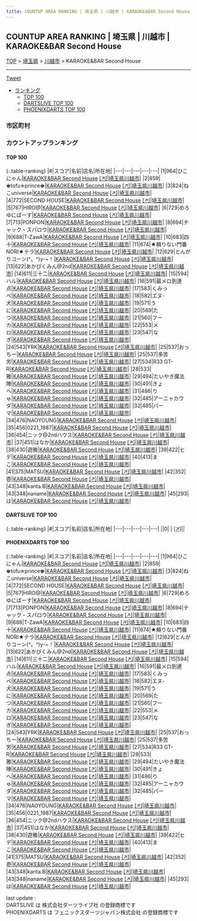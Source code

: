 ```yaml
---
title: COUNTUP AREA RANKING | 埼玉県 | 川越市 | KARAOKE&BAR Second House
---
```

## COUNTUP AREA RANKING | 埼玉県 | 川越市 | KARAOKE&BAR Second House

[TOP](/darts/rank/) > [埼玉県](/darts/rank/埼玉県/) > [川越市](/darts/rank/埼玉県/川越市/) > KARAOKE&BAR Second House

___

<a href="https://twitter.com/share?ref_src=twsrc%5Etfw" data-text="COUNTUP AREA RANKING | 埼玉県川越市KARAOKE&BAR Second House" class="twitter-share-button" data-hashtags="DARTSLIVE,PHOENIXDARTS,darts,ダーツ" data-show-count="false">Tweet</a>

* [ランキング](#カウントアップランキング)
    * [TOP 100](#top-100)
    * [DARTSLIVE TOP 100](#dartslive-top-100)
    * [PHOENIXDARTS TOP 100](#phoenixdarts-top-100)

### 市区町村

<ul>

</ul>

### カウントアップランキング

#### TOP 100



{:.table-ranking}
|#|スコア|名前|店名|所在地|
|---|---|---|---|---|
|1|964|<span class="rank-name-pd">ひこにゃん</span>|<a href="/darts/rank/shops/81127.html">KARAOKE&BAR Second House</a> <a href="https://vs.phoenixdarts.com/jp/shop/shopDetailInfo/s_81127?s_seq=81127">[↗]</a>|<a href="/darts/rank/埼玉県/川越市">埼玉県川越市</a>|
|2|859|<span class="rank-name-pd">♚tofu✯prince♚</span>|<a href="/darts/rank/shops/81127.html">KARAOKE&BAR Second House</a> <a href="https://vs.phoenixdarts.com/jp/shop/shopDetailInfo/s_81127?s_seq=81127">[↗]</a>|<a href="/darts/rank/埼玉県/川越市">埼玉県川越市</a>|
|3|824|<span class="rank-name-pd">ねこuniverse</span>|<a href="/darts/rank/shops/81127.html">KARAOKE&BAR Second House</a> <a href="https://vs.phoenixdarts.com/jp/shop/shopDetailInfo/s_81127?s_seq=81127">[↗]</a>|<a href="/darts/rank/埼玉県/川越市">埼玉県川越市</a>|
|4|772|<span class="rank-name-pd">SECOND HOUSE</span>|<a href="/darts/rank/shops/81127.html">KARAOKE&BAR Second House</a> <a href="https://vs.phoenixdarts.com/jp/shop/shopDetailInfo/s_81127?s_seq=81127">[↗]</a>|<a href="/darts/rank/埼玉県/川越市">埼玉県川越市</a>|
|5|767|<span class="rank-name-pd">HIRO@</span>|<a href="/darts/rank/shops/81127.html">KARAOKE&BAR Second House</a> <a href="https://vs.phoenixdarts.com/jp/shop/shopDetailInfo/s_81127?s_seq=81127">[↗]</a>|<a href="/darts/rank/埼玉県/川越市">埼玉県川越市</a>|
|6|729|<span class="rank-name-pd">めろゆにばーす</span>|<a href="/darts/rank/shops/81127.html">KARAOKE&BAR Second House</a> <a href="https://vs.phoenixdarts.com/jp/shop/shopDetailInfo/s_81127?s_seq=81127">[↗]</a>|<a href="/darts/rank/埼玉県/川越市">埼玉県川越市</a>|
|7|713|<span class="rank-name-pd">PONPON</span>|<a href="/darts/rank/shops/81127.html">KARAOKE&BAR Second House</a> <a href="https://vs.phoenixdarts.com/jp/shop/shopDetailInfo/s_81127?s_seq=81127">[↗]</a>|<a href="/darts/rank/埼玉県/川越市">埼玉県川越市</a>|
|8|694|<span class="rank-name-pd">チャック・スパロウ</span>|<a href="/darts/rank/shops/81127.html">KARAOKE&BAR Second House</a> <a href="https://vs.phoenixdarts.com/jp/shop/shopDetailInfo/s_81127?s_seq=81127">[↗]</a>|<a href="/darts/rank/埼玉県/川越市">埼玉県川越市</a>|
|9|688|<span class="rank-name-pd">T-ZawA</span>|<a href="/darts/rank/shops/81127.html">KARAOKE&BAR Second House</a> <a href="https://vs.phoenixdarts.com/jp/shop/shopDetailInfo/s_81127?s_seq=81127">[↗]</a>|<a href="/darts/rank/埼玉県/川越市">埼玉県川越市</a>|
|10|683|<span class="rank-name-pd">四十</span>|<a href="/darts/rank/shops/81127.html">KARAOKE&BAR Second House</a> <a href="https://vs.phoenixdarts.com/jp/shop/shopDetailInfo/s_81127?s_seq=81127">[↗]</a>|<a href="/darts/rank/埼玉県/川越市">埼玉県川越市</a>|
|11|674|<span class="rank-name-pd">★頼りない門番NORI★テラ</span>|<a href="/darts/rank/shops/81127.html">KARAOKE&BAR Second House</a> <a href="https://vs.phoenixdarts.com/jp/shop/shopDetailInfo/s_81127?s_seq=81127">[↗]</a>|<a href="/darts/rank/埼玉県/川越市">埼玉県川越市</a>|
|12|629|<span class="rank-name-pd">とんがりコーン(^。^)y-~！</span>|<a href="/darts/rank/shops/81127.html">KARAOKE&BAR Second House</a> <a href="https://vs.phoenixdarts.com/jp/shop/shopDetailInfo/s_81127?s_seq=81127">[↗]</a>|<a href="/darts/rank/埼玉県/川越市">埼玉県川越市</a>|
|13|622|<span class="rank-name-pd">あかぴくみん@2nd</span>|<a href="/darts/rank/shops/81127.html">KARAOKE&BAR Second House</a> <a href="https://vs.phoenixdarts.com/jp/shop/shopDetailInfo/s_81127?s_seq=81127">[↗]</a>|<a href="/darts/rank/埼玉県/川越市">埼玉県川越市</a>|
|14|611|<span class="rank-name-pd">三十二</span>|<a href="/darts/rank/shops/81127.html">KARAOKE&BAR Second House</a> <a href="https://vs.phoenixdarts.com/jp/shop/shopDetailInfo/s_81127?s_seq=81127">[↗]</a>|<a href="/darts/rank/埼玉県/川越市">埼玉県川越市</a>|
|15|594|<span class="rank-name-pd">ハル</span>|<a href="/darts/rank/shops/81127.html">KARAOKE&BAR Second House</a> <a href="https://vs.phoenixdarts.com/jp/shop/shopDetailInfo/s_81127?s_seq=81127">[↗]</a>|<a href="/darts/rank/埼玉県/川越市">埼玉県川越市</a>|
|16|591|<span class="rank-name-pd">最メロ到達点</span>|<a href="/darts/rank/shops/81127.html">KARAOKE&BAR Second House</a> <a href="https://vs.phoenixdarts.com/jp/shop/shopDetailInfo/s_81127?s_seq=81127">[↗]</a>|<a href="/darts/rank/埼玉県/川越市">埼玉県川越市</a>|
|17|583|<span class="rank-name-pd">くみっぺ</span>|<a href="/darts/rank/shops/81127.html">KARAOKE&BAR Second House</a> <a href="https://vs.phoenixdarts.com/jp/shop/shopDetailInfo/s_81127?s_seq=81127">[↗]</a>|<a href="/darts/rank/埼玉県/川越市">埼玉県川越市</a>|
|18|582|<span class="rank-name-pd">エヌ-犬</span>|<a href="/darts/rank/shops/81127.html">KARAOKE&BAR Second House</a> <a href="https://vs.phoenixdarts.com/jp/shop/shopDetailInfo/s_81127?s_seq=81127">[↗]</a>|<a href="/darts/rank/埼玉県/川越市">埼玉県川越市</a>|
|19|571|<span class="rank-name-pd">うに</span>|<a href="/darts/rank/shops/81127.html">KARAOKE&BAR Second House</a> <a href="https://vs.phoenixdarts.com/jp/shop/shopDetailInfo/s_81127?s_seq=81127">[↗]</a>|<a href="/darts/rank/埼玉県/川越市">埼玉県川越市</a>|
|20|569|<span class="rank-name-pd">たつ</span>|<a href="/darts/rank/shops/81127.html">KARAOKE&BAR Second House</a> <a href="https://vs.phoenixdarts.com/jp/shop/shopDetailInfo/s_81127?s_seq=81127">[↗]</a>|<a href="/darts/rank/埼玉県/川越市">埼玉県川越市</a>|
|21|560|<span class="rank-name-pd">フーカ</span>|<a href="/darts/rank/shops/81127.html">KARAOKE&BAR Second House</a> <a href="https://vs.phoenixdarts.com/jp/shop/shopDetailInfo/s_81127?s_seq=81127">[↗]</a>|<a href="/darts/rank/埼玉県/川越市">埼玉県川越市</a>|
|22|553|<span class="rank-name-pd">メロ</span>|<a href="/darts/rank/shops/81127.html">KARAOKE&BAR Second House</a> <a href="https://vs.phoenixdarts.com/jp/shop/shopDetailInfo/s_81127?s_seq=81127">[↗]</a>|<a href="/darts/rank/埼玉県/川越市">埼玉県川越市</a>|
|23|547|<span class="rank-name-pd">なぎ</span>|<a href="/darts/rank/shops/81127.html">KARAOKE&BAR Second House</a> <a href="https://vs.phoenixdarts.com/jp/shop/shopDetailInfo/s_81127?s_seq=81127">[↗]</a>|<a href="/darts/rank/埼玉県/川越市">埼玉県川越市</a>|
|24|543|<span class="rank-name-pd">YRK</span>|<a href="/darts/rank/shops/81127.html">KARAOKE&BAR Second House</a> <a href="https://vs.phoenixdarts.com/jp/shop/shopDetailInfo/s_81127?s_seq=81127">[↗]</a>|<a href="/darts/rank/埼玉県/川越市">埼玉県川越市</a>|
|25|537|<span class="rank-name-pd">おっちー</span>|<a href="/darts/rank/shops/81127.html">KARAOKE&BAR Second House</a> <a href="https://vs.phoenixdarts.com/jp/shop/shopDetailInfo/s_81127?s_seq=81127">[↗]</a>|<a href="/darts/rank/埼玉県/川越市">埼玉県川越市</a>|
|25|537|<span class="rank-name-pd">多苦労</span>|<a href="/darts/rank/shops/81127.html">KARAOKE&BAR Second House</a> <a href="https://vs.phoenixdarts.com/jp/shop/shopDetailInfo/s_81127?s_seq=81127">[↗]</a>|<a href="/darts/rank/埼玉県/川越市">埼玉県川越市</a>|
|27|534|<span class="rank-name-pd">R33  GT-R</span>|<a href="/darts/rank/shops/81127.html">KARAOKE&BAR Second House</a> <a href="https://vs.phoenixdarts.com/jp/shop/shopDetailInfo/s_81127?s_seq=81127">[↗]</a>|<a href="/darts/rank/埼玉県/川越市">埼玉県川越市</a>|
|28|533|<span class="rank-name-pd">雅</span>|<a href="/darts/rank/shops/81127.html">KARAOKE&BAR Second House</a> <a href="https://vs.phoenixdarts.com/jp/shop/shopDetailInfo/s_81127?s_seq=81127">[↗]</a>|<a href="/darts/rank/埼玉県/川越市">埼玉県川越市</a>|
|29|494|<span class="rank-name-pd">たいやき魔法陣</span>|<a href="/darts/rank/shops/81127.html">KARAOKE&BAR Second House</a> <a href="https://vs.phoenixdarts.com/jp/shop/shopDetailInfo/s_81127?s_seq=81127">[↗]</a>|<a href="/darts/rank/埼玉県/川越市">埼玉県川越市</a>|
|30|491|<span class="rank-name-pd">きょへ</span>|<a href="/darts/rank/shops/81127.html">KARAOKE&BAR Second House</a> <a href="https://vs.phoenixdarts.com/jp/shop/shopDetailInfo/s_81127?s_seq=81127">[↗]</a>|<a href="/darts/rank/埼玉県/川越市">埼玉県川越市</a>|
|31|486|<span class="rank-name-pd">りゅ</span>|<a href="/darts/rank/shops/81127.html">KARAOKE&BAR Second House</a> <a href="https://vs.phoenixdarts.com/jp/shop/shopDetailInfo/s_81127?s_seq=81127">[↗]</a>|<a href="/darts/rank/埼玉県/川越市">埼玉県川越市</a>|
|32|485|<span class="rank-name-pd">アーニャカウダ</span>|<a href="/darts/rank/shops/81127.html">KARAOKE&BAR Second House</a> <a href="https://vs.phoenixdarts.com/jp/shop/shopDetailInfo/s_81127?s_seq=81127">[↗]</a>|<a href="/darts/rank/埼玉県/川越市">埼玉県川越市</a>|
|32|485|<span class="rank-name-pd">パーマ</span>|<a href="/darts/rank/shops/81127.html">KARAOKE&BAR Second House</a> <a href="https://vs.phoenixdarts.com/jp/shop/shopDetailInfo/s_81127?s_seq=81127">[↗]</a>|<a href="/darts/rank/埼玉県/川越市">埼玉県川越市</a>|
|34|476|<span class="rank-name-pd">NAOYOUNG</span>|<a href="/darts/rank/shops/81127.html">KARAOKE&BAR Second House</a> <a href="https://vs.phoenixdarts.com/jp/shop/shopDetailInfo/s_81127?s_seq=81127">[↗]</a>|<a href="/darts/rank/埼玉県/川越市">埼玉県川越市</a>|
|35|456|<span class="rank-name-pd">0221_1987</span>|<a href="/darts/rank/shops/81127.html">KARAOKE&BAR Second House</a> <a href="https://vs.phoenixdarts.com/jp/shop/shopDetailInfo/s_81127?s_seq=81127">[↗]</a>|<a href="/darts/rank/埼玉県/川越市">埼玉県川越市</a>|
|36|454|<span class="rank-name-pd">ニック@2ndハウス</span>|<a href="/darts/rank/shops/81127.html">KARAOKE&BAR Second House</a> <a href="https://vs.phoenixdarts.com/jp/shop/shopDetailInfo/s_81127?s_seq=81127">[↗]</a>|<a href="/darts/rank/埼玉県/川越市">埼玉県川越市</a>|
|37|451|<span class="rank-name-pd">はなか</span>|<a href="/darts/rank/shops/81127.html">KARAOKE&BAR Second House</a> <a href="https://vs.phoenixdarts.com/jp/shop/shopDetailInfo/s_81127?s_seq=81127">[↗]</a>|<a href="/darts/rank/埼玉県/川越市">埼玉県川越市</a>|
|38|430|<span class="rank-name-pd">遊雅</span>|<a href="/darts/rank/shops/81127.html">KARAOKE&BAR Second House</a> <a href="https://vs.phoenixdarts.com/jp/shop/shopDetailInfo/s_81127?s_seq=81127">[↗]</a>|<a href="/darts/rank/埼玉県/川越市">埼玉県川越市</a>|
|39|422|<span class="rank-name-pd">ヒデ</span>|<a href="/darts/rank/shops/81127.html">KARAOKE&BAR Second House</a> <a href="https://vs.phoenixdarts.com/jp/shop/shopDetailInfo/s_81127?s_seq=81127">[↗]</a>|<a href="/darts/rank/埼玉県/川越市">埼玉県川越市</a>|
|40|413|<span class="rank-name-pd">まこ</span>|<a href="/darts/rank/shops/81127.html">KARAOKE&BAR Second House</a> <a href="https://vs.phoenixdarts.com/jp/shop/shopDetailInfo/s_81127?s_seq=81127">[↗]</a>|<a href="/darts/rank/埼玉県/川越市">埼玉県川越市</a>|
|41|375|<span class="rank-name-pd">MATSU</span>|<a href="/darts/rank/shops/81127.html">KARAOKE&BAR Second House</a> <a href="https://vs.phoenixdarts.com/jp/shop/shopDetailInfo/s_81127?s_seq=81127">[↗]</a>|<a href="/darts/rank/埼玉県/川越市">埼玉県川越市</a>|
|42|352|<span class="rank-name-pd">壺</span>|<a href="/darts/rank/shops/81127.html">KARAOKE&BAR Second House</a> <a href="https://vs.phoenixdarts.com/jp/shop/shopDetailInfo/s_81127?s_seq=81127">[↗]</a>|<a href="/darts/rank/埼玉県/川越市">埼玉県川越市</a>|
|43|348|<span class="rank-name-pd">kanta.B</span>|<a href="/darts/rank/shops/81127.html">KARAOKE&BAR Second House</a> <a href="https://vs.phoenixdarts.com/jp/shop/shopDetailInfo/s_81127?s_seq=81127">[↗]</a>|<a href="/darts/rank/埼玉県/川越市">埼玉県川越市</a>|
|43|348|<span class="rank-name-pd">naname</span>|<a href="/darts/rank/shops/81127.html">KARAOKE&BAR Second House</a> <a href="https://vs.phoenixdarts.com/jp/shop/shopDetailInfo/s_81127?s_seq=81127">[↗]</a>|<a href="/darts/rank/埼玉県/川越市">埼玉県川越市</a>|
|45|293|<span class="rank-name-pd">は</span>|<a href="/darts/rank/shops/81127.html">KARAOKE&BAR Second House</a> <a href="https://vs.phoenixdarts.com/jp/shop/shopDetailInfo/s_81127?s_seq=81127">[↗]</a>|<a href="/darts/rank/埼玉県/川越市">埼玉県川越市</a>|


#### DARTSLIVE TOP 100



{:.table-ranking}
|#|スコア|名前|店名|所在地|
|---|---|---|---|---|
||0|<span class="rank-name-dl"> </span>|<a href="/darts/rank/shops/.html"></a> <a href="">[↗]</a>|<a href="/darts/rank//"></a>|


#### PHOENIXDARTS TOP 100



{:.table-ranking}
|#|スコア|名前|店名|所在地|
|---|---|---|---|---|
|1|964|<span class="rank-name-pd">ひこにゃん</span>|<a href="/darts/rank/shops/81127.html">KARAOKE&BAR Second House</a> <a href="https://vs.phoenixdarts.com/jp/shop/shopDetailInfo/s_81127?s_seq=81127">[↗]</a>|<a href="/darts/rank/埼玉県/川越市">埼玉県川越市</a>|
|2|859|<span class="rank-name-pd">♚tofu✯prince♚</span>|<a href="/darts/rank/shops/81127.html">KARAOKE&BAR Second House</a> <a href="https://vs.phoenixdarts.com/jp/shop/shopDetailInfo/s_81127?s_seq=81127">[↗]</a>|<a href="/darts/rank/埼玉県/川越市">埼玉県川越市</a>|
|3|824|<span class="rank-name-pd">ねこuniverse</span>|<a href="/darts/rank/shops/81127.html">KARAOKE&BAR Second House</a> <a href="https://vs.phoenixdarts.com/jp/shop/shopDetailInfo/s_81127?s_seq=81127">[↗]</a>|<a href="/darts/rank/埼玉県/川越市">埼玉県川越市</a>|
|4|772|<span class="rank-name-pd">SECOND HOUSE</span>|<a href="/darts/rank/shops/81127.html">KARAOKE&BAR Second House</a> <a href="https://vs.phoenixdarts.com/jp/shop/shopDetailInfo/s_81127?s_seq=81127">[↗]</a>|<a href="/darts/rank/埼玉県/川越市">埼玉県川越市</a>|
|5|767|<span class="rank-name-pd">HIRO@</span>|<a href="/darts/rank/shops/81127.html">KARAOKE&BAR Second House</a> <a href="https://vs.phoenixdarts.com/jp/shop/shopDetailInfo/s_81127?s_seq=81127">[↗]</a>|<a href="/darts/rank/埼玉県/川越市">埼玉県川越市</a>|
|6|729|<span class="rank-name-pd">めろゆにばーす</span>|<a href="/darts/rank/shops/81127.html">KARAOKE&BAR Second House</a> <a href="https://vs.phoenixdarts.com/jp/shop/shopDetailInfo/s_81127?s_seq=81127">[↗]</a>|<a href="/darts/rank/埼玉県/川越市">埼玉県川越市</a>|
|7|713|<span class="rank-name-pd">PONPON</span>|<a href="/darts/rank/shops/81127.html">KARAOKE&BAR Second House</a> <a href="https://vs.phoenixdarts.com/jp/shop/shopDetailInfo/s_81127?s_seq=81127">[↗]</a>|<a href="/darts/rank/埼玉県/川越市">埼玉県川越市</a>|
|8|694|<span class="rank-name-pd">チャック・スパロウ</span>|<a href="/darts/rank/shops/81127.html">KARAOKE&BAR Second House</a> <a href="https://vs.phoenixdarts.com/jp/shop/shopDetailInfo/s_81127?s_seq=81127">[↗]</a>|<a href="/darts/rank/埼玉県/川越市">埼玉県川越市</a>|
|9|688|<span class="rank-name-pd">T-ZawA</span>|<a href="/darts/rank/shops/81127.html">KARAOKE&BAR Second House</a> <a href="https://vs.phoenixdarts.com/jp/shop/shopDetailInfo/s_81127?s_seq=81127">[↗]</a>|<a href="/darts/rank/埼玉県/川越市">埼玉県川越市</a>|
|10|683|<span class="rank-name-pd">四十</span>|<a href="/darts/rank/shops/81127.html">KARAOKE&BAR Second House</a> <a href="https://vs.phoenixdarts.com/jp/shop/shopDetailInfo/s_81127?s_seq=81127">[↗]</a>|<a href="/darts/rank/埼玉県/川越市">埼玉県川越市</a>|
|11|674|<span class="rank-name-pd">★頼りない門番NORI★テラ</span>|<a href="/darts/rank/shops/81127.html">KARAOKE&BAR Second House</a> <a href="https://vs.phoenixdarts.com/jp/shop/shopDetailInfo/s_81127?s_seq=81127">[↗]</a>|<a href="/darts/rank/埼玉県/川越市">埼玉県川越市</a>|
|12|629|<span class="rank-name-pd">とんがりコーン(^。^)y-~！</span>|<a href="/darts/rank/shops/81127.html">KARAOKE&BAR Second House</a> <a href="https://vs.phoenixdarts.com/jp/shop/shopDetailInfo/s_81127?s_seq=81127">[↗]</a>|<a href="/darts/rank/埼玉県/川越市">埼玉県川越市</a>|
|13|622|<span class="rank-name-pd">あかぴくみん@2nd</span>|<a href="/darts/rank/shops/81127.html">KARAOKE&BAR Second House</a> <a href="https://vs.phoenixdarts.com/jp/shop/shopDetailInfo/s_81127?s_seq=81127">[↗]</a>|<a href="/darts/rank/埼玉県/川越市">埼玉県川越市</a>|
|14|611|<span class="rank-name-pd">三十二</span>|<a href="/darts/rank/shops/81127.html">KARAOKE&BAR Second House</a> <a href="https://vs.phoenixdarts.com/jp/shop/shopDetailInfo/s_81127?s_seq=81127">[↗]</a>|<a href="/darts/rank/埼玉県/川越市">埼玉県川越市</a>|
|15|594|<span class="rank-name-pd">ハル</span>|<a href="/darts/rank/shops/81127.html">KARAOKE&BAR Second House</a> <a href="https://vs.phoenixdarts.com/jp/shop/shopDetailInfo/s_81127?s_seq=81127">[↗]</a>|<a href="/darts/rank/埼玉県/川越市">埼玉県川越市</a>|
|16|591|<span class="rank-name-pd">最メロ到達点</span>|<a href="/darts/rank/shops/81127.html">KARAOKE&BAR Second House</a> <a href="https://vs.phoenixdarts.com/jp/shop/shopDetailInfo/s_81127?s_seq=81127">[↗]</a>|<a href="/darts/rank/埼玉県/川越市">埼玉県川越市</a>|
|17|583|<span class="rank-name-pd">くみっぺ</span>|<a href="/darts/rank/shops/81127.html">KARAOKE&BAR Second House</a> <a href="https://vs.phoenixdarts.com/jp/shop/shopDetailInfo/s_81127?s_seq=81127">[↗]</a>|<a href="/darts/rank/埼玉県/川越市">埼玉県川越市</a>|
|18|582|<span class="rank-name-pd">エヌ-犬</span>|<a href="/darts/rank/shops/81127.html">KARAOKE&BAR Second House</a> <a href="https://vs.phoenixdarts.com/jp/shop/shopDetailInfo/s_81127?s_seq=81127">[↗]</a>|<a href="/darts/rank/埼玉県/川越市">埼玉県川越市</a>|
|19|571|<span class="rank-name-pd">うに</span>|<a href="/darts/rank/shops/81127.html">KARAOKE&BAR Second House</a> <a href="https://vs.phoenixdarts.com/jp/shop/shopDetailInfo/s_81127?s_seq=81127">[↗]</a>|<a href="/darts/rank/埼玉県/川越市">埼玉県川越市</a>|
|20|569|<span class="rank-name-pd">たつ</span>|<a href="/darts/rank/shops/81127.html">KARAOKE&BAR Second House</a> <a href="https://vs.phoenixdarts.com/jp/shop/shopDetailInfo/s_81127?s_seq=81127">[↗]</a>|<a href="/darts/rank/埼玉県/川越市">埼玉県川越市</a>|
|21|560|<span class="rank-name-pd">フーカ</span>|<a href="/darts/rank/shops/81127.html">KARAOKE&BAR Second House</a> <a href="https://vs.phoenixdarts.com/jp/shop/shopDetailInfo/s_81127?s_seq=81127">[↗]</a>|<a href="/darts/rank/埼玉県/川越市">埼玉県川越市</a>|
|22|553|<span class="rank-name-pd">メロ</span>|<a href="/darts/rank/shops/81127.html">KARAOKE&BAR Second House</a> <a href="https://vs.phoenixdarts.com/jp/shop/shopDetailInfo/s_81127?s_seq=81127">[↗]</a>|<a href="/darts/rank/埼玉県/川越市">埼玉県川越市</a>|
|23|547|<span class="rank-name-pd">なぎ</span>|<a href="/darts/rank/shops/81127.html">KARAOKE&BAR Second House</a> <a href="https://vs.phoenixdarts.com/jp/shop/shopDetailInfo/s_81127?s_seq=81127">[↗]</a>|<a href="/darts/rank/埼玉県/川越市">埼玉県川越市</a>|
|24|543|<span class="rank-name-pd">YRK</span>|<a href="/darts/rank/shops/81127.html">KARAOKE&BAR Second House</a> <a href="https://vs.phoenixdarts.com/jp/shop/shopDetailInfo/s_81127?s_seq=81127">[↗]</a>|<a href="/darts/rank/埼玉県/川越市">埼玉県川越市</a>|
|25|537|<span class="rank-name-pd">おっちー</span>|<a href="/darts/rank/shops/81127.html">KARAOKE&BAR Second House</a> <a href="https://vs.phoenixdarts.com/jp/shop/shopDetailInfo/s_81127?s_seq=81127">[↗]</a>|<a href="/darts/rank/埼玉県/川越市">埼玉県川越市</a>|
|25|537|<span class="rank-name-pd">多苦労</span>|<a href="/darts/rank/shops/81127.html">KARAOKE&BAR Second House</a> <a href="https://vs.phoenixdarts.com/jp/shop/shopDetailInfo/s_81127?s_seq=81127">[↗]</a>|<a href="/darts/rank/埼玉県/川越市">埼玉県川越市</a>|
|27|534|<span class="rank-name-pd">R33  GT-R</span>|<a href="/darts/rank/shops/81127.html">KARAOKE&BAR Second House</a> <a href="https://vs.phoenixdarts.com/jp/shop/shopDetailInfo/s_81127?s_seq=81127">[↗]</a>|<a href="/darts/rank/埼玉県/川越市">埼玉県川越市</a>|
|28|533|<span class="rank-name-pd">雅</span>|<a href="/darts/rank/shops/81127.html">KARAOKE&BAR Second House</a> <a href="https://vs.phoenixdarts.com/jp/shop/shopDetailInfo/s_81127?s_seq=81127">[↗]</a>|<a href="/darts/rank/埼玉県/川越市">埼玉県川越市</a>|
|29|494|<span class="rank-name-pd">たいやき魔法陣</span>|<a href="/darts/rank/shops/81127.html">KARAOKE&BAR Second House</a> <a href="https://vs.phoenixdarts.com/jp/shop/shopDetailInfo/s_81127?s_seq=81127">[↗]</a>|<a href="/darts/rank/埼玉県/川越市">埼玉県川越市</a>|
|30|491|<span class="rank-name-pd">きょへ</span>|<a href="/darts/rank/shops/81127.html">KARAOKE&BAR Second House</a> <a href="https://vs.phoenixdarts.com/jp/shop/shopDetailInfo/s_81127?s_seq=81127">[↗]</a>|<a href="/darts/rank/埼玉県/川越市">埼玉県川越市</a>|
|31|486|<span class="rank-name-pd">りゅ</span>|<a href="/darts/rank/shops/81127.html">KARAOKE&BAR Second House</a> <a href="https://vs.phoenixdarts.com/jp/shop/shopDetailInfo/s_81127?s_seq=81127">[↗]</a>|<a href="/darts/rank/埼玉県/川越市">埼玉県川越市</a>|
|32|485|<span class="rank-name-pd">アーニャカウダ</span>|<a href="/darts/rank/shops/81127.html">KARAOKE&BAR Second House</a> <a href="https://vs.phoenixdarts.com/jp/shop/shopDetailInfo/s_81127?s_seq=81127">[↗]</a>|<a href="/darts/rank/埼玉県/川越市">埼玉県川越市</a>|
|32|485|<span class="rank-name-pd">パーマ</span>|<a href="/darts/rank/shops/81127.html">KARAOKE&BAR Second House</a> <a href="https://vs.phoenixdarts.com/jp/shop/shopDetailInfo/s_81127?s_seq=81127">[↗]</a>|<a href="/darts/rank/埼玉県/川越市">埼玉県川越市</a>|
|34|476|<span class="rank-name-pd">NAOYOUNG</span>|<a href="/darts/rank/shops/81127.html">KARAOKE&BAR Second House</a> <a href="https://vs.phoenixdarts.com/jp/shop/shopDetailInfo/s_81127?s_seq=81127">[↗]</a>|<a href="/darts/rank/埼玉県/川越市">埼玉県川越市</a>|
|35|456|<span class="rank-name-pd">0221_1987</span>|<a href="/darts/rank/shops/81127.html">KARAOKE&BAR Second House</a> <a href="https://vs.phoenixdarts.com/jp/shop/shopDetailInfo/s_81127?s_seq=81127">[↗]</a>|<a href="/darts/rank/埼玉県/川越市">埼玉県川越市</a>|
|36|454|<span class="rank-name-pd">ニック@2ndハウス</span>|<a href="/darts/rank/shops/81127.html">KARAOKE&BAR Second House</a> <a href="https://vs.phoenixdarts.com/jp/shop/shopDetailInfo/s_81127?s_seq=81127">[↗]</a>|<a href="/darts/rank/埼玉県/川越市">埼玉県川越市</a>|
|37|451|<span class="rank-name-pd">はなか</span>|<a href="/darts/rank/shops/81127.html">KARAOKE&BAR Second House</a> <a href="https://vs.phoenixdarts.com/jp/shop/shopDetailInfo/s_81127?s_seq=81127">[↗]</a>|<a href="/darts/rank/埼玉県/川越市">埼玉県川越市</a>|
|38|430|<span class="rank-name-pd">遊雅</span>|<a href="/darts/rank/shops/81127.html">KARAOKE&BAR Second House</a> <a href="https://vs.phoenixdarts.com/jp/shop/shopDetailInfo/s_81127?s_seq=81127">[↗]</a>|<a href="/darts/rank/埼玉県/川越市">埼玉県川越市</a>|
|39|422|<span class="rank-name-pd">ヒデ</span>|<a href="/darts/rank/shops/81127.html">KARAOKE&BAR Second House</a> <a href="https://vs.phoenixdarts.com/jp/shop/shopDetailInfo/s_81127?s_seq=81127">[↗]</a>|<a href="/darts/rank/埼玉県/川越市">埼玉県川越市</a>|
|40|413|<span class="rank-name-pd">まこ</span>|<a href="/darts/rank/shops/81127.html">KARAOKE&BAR Second House</a> <a href="https://vs.phoenixdarts.com/jp/shop/shopDetailInfo/s_81127?s_seq=81127">[↗]</a>|<a href="/darts/rank/埼玉県/川越市">埼玉県川越市</a>|
|41|375|<span class="rank-name-pd">MATSU</span>|<a href="/darts/rank/shops/81127.html">KARAOKE&BAR Second House</a> <a href="https://vs.phoenixdarts.com/jp/shop/shopDetailInfo/s_81127?s_seq=81127">[↗]</a>|<a href="/darts/rank/埼玉県/川越市">埼玉県川越市</a>|
|42|352|<span class="rank-name-pd">壺</span>|<a href="/darts/rank/shops/81127.html">KARAOKE&BAR Second House</a> <a href="https://vs.phoenixdarts.com/jp/shop/shopDetailInfo/s_81127?s_seq=81127">[↗]</a>|<a href="/darts/rank/埼玉県/川越市">埼玉県川越市</a>|
|43|348|<span class="rank-name-pd">kanta.B</span>|<a href="/darts/rank/shops/81127.html">KARAOKE&BAR Second House</a> <a href="https://vs.phoenixdarts.com/jp/shop/shopDetailInfo/s_81127?s_seq=81127">[↗]</a>|<a href="/darts/rank/埼玉県/川越市">埼玉県川越市</a>|
|43|348|<span class="rank-name-pd">naname</span>|<a href="/darts/rank/shops/81127.html">KARAOKE&BAR Second House</a> <a href="https://vs.phoenixdarts.com/jp/shop/shopDetailInfo/s_81127?s_seq=81127">[↗]</a>|<a href="/darts/rank/埼玉県/川越市">埼玉県川越市</a>|
|45|293|<span class="rank-name-pd">は</span>|<a href="/darts/rank/shops/81127.html">KARAOKE&BAR Second House</a> <a href="https://vs.phoenixdarts.com/jp/shop/shopDetailInfo/s_81127?s_seq=81127">[↗]</a>|<a href="/darts/rank/埼玉県/川越市">埼玉県川越市</a>|


<div class="footer border-top border-gray-light mt-5 pt-3 text-right text-gray">
    last update : <span style="font-weight: italic" id="foot_last_modified"></span><br />
    DARTSLIVE は 株式会社ダーツライブ社 の登録商標です<br />
    PHOENIXDARTS は フェニックスダーツジャパン株式会社 の登録商標です<br />
</div>

<script src="https://cdnjs.cloudflare.com/ajax/libs/jquery.tablesorter/2.31.3/js/jquery.tablesorter.min.js" integrity="sha512-qzgd5cYSZcosqpzpn7zF2ZId8f/8CHmFKZ8j7mU4OUXTNRd5g+ZHBPsgKEwoqxCtdQvExE5LprwwPAgoicguNg==" crossorigin="anonymous" referrerpolicy="no-referrer"></script>
<link rel="stylesheet" href="https://cdnjs.cloudflare.com/ajax/libs/jquery.tablesorter/2.31.3/css/theme.default.min.css" integrity="sha512-wghhOJkjQX0Lh3NSWvNKeZ0ZpNn+SPVXX1Qyc9OCaogADktxrBiBdKGDoqVUOyhStvMBmJQ8ZdMHiR3wuEq8+w==" crossorigin="anonymous" referrerpolicy="no-referrer" />
<script>
$(function() {
    $(".table-ranking").tablesorter({sortList:[[0, 0]]});
    $("#foot_last_modified").text(formatDate(new Date(document.lastModified), 'yyyy-MM-dd HH:mm:ss'));
});
</script>

<script async src="https://platform.twitter.com/widgets.js" charset="utf-8"></script>